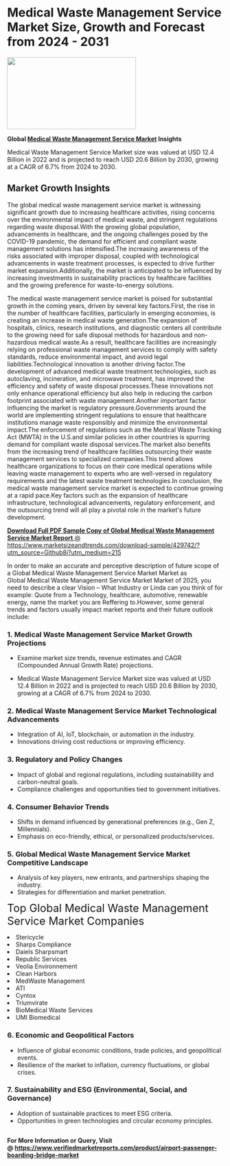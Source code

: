 <H1>Medical Waste Management Service Market Size, Growth and Forecast from 2024 - 2031</H1><img class="aligncenter size-medium wp-image-584254" src="https://thirdeyenews.in/wp-content/uploads/2024/09/Global-Market-Research-300x168.jpeg" alt="" width="300" height="168" /><p><strong>Global&nbsp;<a href="https://www.marketsizeandtrends.com/download-sample/429742/?utm_source=Github8j?utm_medium=215">Medical Waste Management Service Market</a> Insights</strong></p><p>Medical Waste Management Service Market size was valued at USD 12.4 Billion in 2022 and is projected to reach USD 20.6 Billion by 2030, growing at a CAGR of 6.7% from 2024 to 2030.</p><p><h2>Market Growth Insights</h2> <p>The global medical waste management service market is witnessing significant growth due to increasing healthcare activities, rising concerns over the environmental impact of medical waste, and stringent regulations regarding waste disposal.With the growing global population, advancements in healthcare, and the ongoing challenges posed by the COVID-19 pandemic, the demand for efficient and compliant waste management solutions has intensified.The increasing awareness of the risks associated with improper disposal, coupled with technological advancements in waste treatment processes, is expected to drive further market expansion.Additionally, the market is anticipated to be influenced by increasing investments in sustainability practices by healthcare facilities and the growing preference for waste-to-energy solutions.</p> <p><a href="https://example.com/sample-download"></a></p> <p>The medical waste management service market is poised for substantial growth in the coming years, driven by several key factors.First, the rise in the number of healthcare facilities, particularly in emerging economies, is creating an increase in medical waste generation.The expansion of hospitals, clinics, research institutions, and diagnostic centers all contribute to the growing need for safe disposal methods for hazardous and non-hazardous medical waste.As a result, healthcare facilities are increasingly relying on professional waste management services to comply with safety standards, reduce environmental impact, and avoid legal liabilities.Technological innovation is another driving factor.The development of advanced medical waste treatment technologies, such as autoclaving, incineration, and microwave treatment, has improved the efficiency and safety of waste disposal processes.These innovations not only enhance operational efficiency but also help in reducing the carbon footprint associated with waste management.Another important factor influencing the market is regulatory pressure.Governments around the world are implementing stringent regulations to ensure that healthcare institutions manage waste responsibly and minimize the environmental impact.The enforcement of regulations such as the Medical Waste Tracking Act (MWTA) in the U.S.and similar policies in other countries is spurring demand for compliant waste disposal services.The market also benefits from the increasing trend of healthcare facilities outsourcing their waste management services to specialized companies.This trend allows healthcare organizations to focus on their core medical operations while leaving waste management to experts who are well-versed in regulatory requirements and the latest waste treatment technologies.In conclusion, the medical waste management service market is expected to continue growing at a rapid pace.Key factors such as the expansion of healthcare infrastructure, technological advancements, regulatory enforcement, and the outsourcing trend will all play a pivotal role in the market's future development.</p> <p><a href="https://example.com/more-insights"></p><p><span class=""><strong>Download Full PDF Sample Copy of Global Medical Waste Management Service Market Report</strong> @ <a href="https://www.marketsizeandtrends.com/download-sample/429742/?utm_source=Github8j?utm_medium=215" target="_blank">https://www.marketsizeandtrends.com/download-sample/429742/?utm_source=Github8j?utm_medium=215</a></span></p><p>In order to make an accurate and perceptive description of future scope of a Global&nbsp;Medical Waste Management Service Market Market as Global&nbsp;Medical Waste Management Service Market Market of 2025, you need to describe a clear Vision &ndash; What Industry or Linda can you think of for example: Quote from a Technology, healthcare, automotive, renewable energy, name the market you are Reffering to.However, some general trends and factors usually impact market reports and their future outlook include:</p><h3>1.&nbsp;<strong>Medical Waste Management Service Market Growth Projections</strong></h3><ul><li>Examine market size trends, revenue estimates and CAGR (Compounded Annual Growth Rate) projections.</li><li><p>Medical Waste Management Service Market size was valued at USD 12.4 Billion in 2022 and is projected to reach USD 20.6 Billion by 2030, growing at a CAGR of 6.7% from 2024 to 2030.</p></li></ul><h3>2.&nbsp;<strong>Medical Waste Management Service Market Technological Advancements</strong></h3><ul><li>Integration of AI, IoT, blockchain, or automation in the industry.</li><li>Innovations driving cost reductions or improving efficiency.</li></ul><h3>3.&nbsp;<strong>Regulatory and Policy Changes</strong></h3><ul><li>Impact of global and regional regulations, including sustainability and carbon-neutral goals.</li><li>Compliance challenges and opportunities tied to government initiatives.</li></ul><h3>4.&nbsp;<strong>Consumer Behavior Trends</strong></h3><ul><li>Shifts in demand influenced by generational preferences (e.g., Gen Z, Millennials).</li><li>Emphasis on eco-friendly, ethical, or personalized products/services.</li></ul><h3>5.&nbsp;<strong>Global Medical Waste Management Service Market Competitive Landscape</strong></h3><ul><li>Analysis of key players, new entrants, and partnerships shaping the industry.</li><li>Strategies for differentiation and market penetration.</li></ul><p data-pm-slice="1 1 []"><span style="color: inherit; font-family: inherit; font-size: 25px;">Top Global Medical Waste Management Service Market Companies</span></p><div class="" data-test-id=""><p><li>Stericycle</li><li> Sharps Compliance</li><li> Daiels Sharpsmart</li><li> Republic Services</li><li> Veolia Environnement</li><li> Clean Harbors</li><li> MedWaste Management</li><li> ATI</li><li> Cyntox</li><li> Triumvirate</li><li> BioMedical Waste Services</li><li> UMI Biomedical</li></p></div><h3>6.&nbsp;<strong>Economic and Geopolitical Factors</strong></h3><ul><li>Influence of global economic conditions, trade policies, and geopolitical events.</li><li>Resilience of the market to inflation, currency fluctuations, or global crises.</li></ul><h3>7.&nbsp;<strong>Sustainability and ESG (Environmental, Social, and Governance)</strong></h3><ul><li>Adoption of sustainable practices to meet ESG criteria.</li><li>Opportunities in green technologies and circular economy principles.</li></ul><h2><strong style="font-size: 14px;">For More Information or Query, Visit @&nbsp;</strong><a style="background-color: #ffffff; font-size: 14px;" href="https://www.marketsizeandtrends.com/report/medical-waste-management-service-market/" target="_blank">https://www.verifiedmarketreports.com/product/airport-passenger-boarding-bridge-market</a></h2>